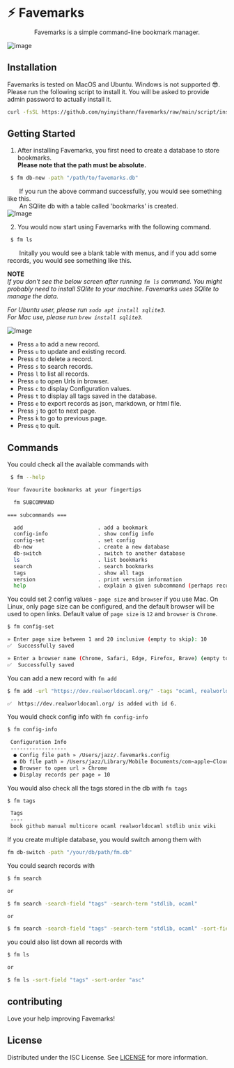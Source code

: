 # ⚡︎ Favemarks
<p align="center">Favemarks is a simple command-line bookmark manager.</p>

![image](/docs/main.png)
## Installation
Favemarks is tested on MacOS and Ubuntu. Windows is not supported 😎.<br/>
Please run the following script to install it. You will be asked to provide admin password to actually install it.
```bash
curl -fsSL https://github.com/nyinyithann/favemarks/raw/main/script/install.sh | bash
```
## Getting Started
1. After installing Favemarks, you first need to create a database to store bookmarks.<br/>**Please note that the path must be absolute.**
```bash
 $ fm db-new -path "/path/to/favemarks.db"
 ```
&nbsp;&nbsp;&nbsp;&nbsp;&nbsp;&nbsp; If you run the above command successfully, you would see something like this.<br/> &nbsp;&nbsp;&nbsp;&nbsp;&nbsp;&nbsp; An SQlite db with a table called 'bookmarks' is created.<br/>
![Image](/docs/db-new-command.png)

2. You would now start using Favemarks with the following command.
```bash
 $ fm ls
``` 
&nbsp;&nbsp;&nbsp;&nbsp;&nbsp;&nbsp; Initally you would see a blank table with menus, and if you add some records, you would see something like this.<br/>

**NOTE**<br/>
_If you don't see the below screen after running `fm ls` command. You might probably need to install SQlite to your machine. Favemarks uses SQlite to manage the data._

_For Ubuntu user, please run  `sodo apt install sqlite3`._<br/>
_For Mac use, please run `brew install sqlite3`._

![Image](/docs/fmls.png)
- Press `a` to add a new record.
- Press `u` to update and existing record.
- Press `d` to delete a record.
- Press `s` to search records.
- Press `l` to list all records.
- Press `o` to open Urls in browser.
- Press `c` to display Configuration values.
- Press `t` to display all tags saved in the database.
- Press `e` to export records as json, markdown, or html file.
- Press `j` to got to next page.
- Press `k` to go to previous page.
- Press `q` to quit.

## Commands 
You could check all the available commands with 
```bash
 $ fm --help
```
```bash 
Your favourite bookmarks at your fingertips

  fm SUBCOMMAND

=== subcommands ===

  add                        . add a bookmark
  config-info                . show config info
  config-set                 . set config
  db-new                     . create a new database
  db-switch                  . switch to another database
  ls                         . list bookmarks
  search                     . search bookmarks
  tags                       . show all tags
  version                    . print version information
  help                       . explain a given subcommand (perhaps recursively)
```
You could set 2 config values - `page size` and `browser` if you use Mac. On Linux, only page size can be configured, and the default browser will be used to open links. Default value of `page size` is `12` and `browser` is `Chrome`.
```bash
$ fm config-set

» Enter page size between 1 and 20 inclusive (empty to skip): 10
✅  Successfully saved

» Enter a browser name (Chrome, Safari, Edge, Firefox, Brave) (empty to skip): Chrome
✅  Successfully saved
```
You can add a new record with `fm add`
```bash
$ fm add -url "https://dev.realworldocaml.org/" -tags "ocaml, realworldocaml, book"

✅  https://dev.realworldocaml.org/ is added with id 6.
```
You would check config info with `fm config-info`
```bash
$ fm config-info

 Configuration Info
 ------------------
  ● Config file path » /Users/jazz/.favemarks.config
  ● Db file path » /Users/jazz/Library/Mobile Documents/com~apple~CloudDocs/Favemarks/favemarks.db
  ● Browser to open url » Chrome
  ● Display records per page » 10
```
You would also check all the tags stored in the db with  `fm tags`
```bash
$ fm tags

 Tags
 ----
 book github manual multicore ocaml realworldocaml stdlib unix wiki
```
If you create multiple database, you would switch among them with
```bash
fm db-switch -path "/your/db/path/fm.db"
```
You could search records with

```bash
$ fm search 

or

$ fm search -search-field "tags" -search-term "stdlib, ocaml"

or

$ fm search -search-field "tags" -search-term "stdlib, ocaml" -sort-field "id" -sort-order "asc" 
```
you could also list down all records with
```bash
$ fm ls

or

$ fm ls -sort-field "tags" -sort-order "asc"

```
## contributing
Love your help improving Favemarks!

## License
Distributed under the ISC License. See [LICENSE](LICENSE) for more information.
